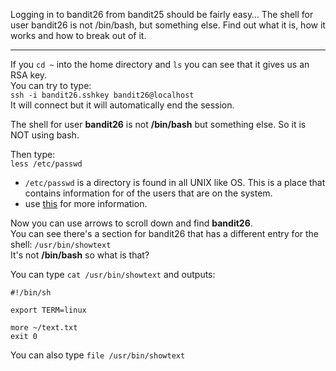 Logging in to bandit26 from bandit25 should be fairly easy… The shell for user bandit26 is not /bin/bash, but something else. Find out what it is, how it works and how to break out of it.

- - -

If you `cd ~` into the home directory and `ls` you can see that it gives us an RSA key.\
You can try to type:\
`ssh -i bandit26.sshkey bandit26@localhost`\
It will connect but it will automatically end the session.

The shell for user **bandit26** is not **/bin/bash** but something else.  So it is NOT using bash.

Then type:\
`less /etc/passwd`
- `/etc/passwd` is a directory is found in all UNIX like OS.  This is a place that contains information for of the users that are on the system.
- use [this](https://linuxize.com/post/how-to-list-users-in-linux/) for more information.

Now you can use arrows to scroll down and find **bandit26**.\
You can see there's a section for bandit26 that has a different entry for the shell: `/usr/bin/showtext`\
It's not **/bin/bash** so what is that?

You can type `cat /usr/bin/showtext` and outputs:
```
#!/bin/sh

export TERM=linux

more ~/text.txt
exit 0
```

You can also type `file /usr/bin/showtext`

